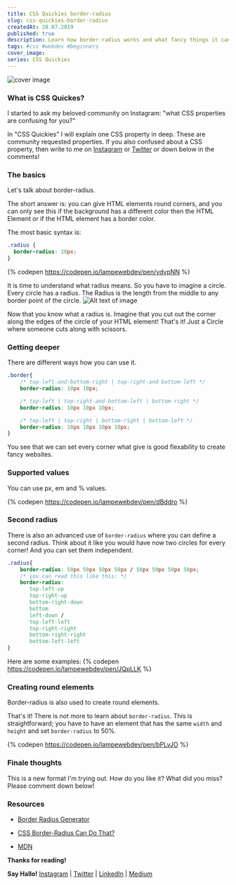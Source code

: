 ```yaml
---
title: CSS Quickies border-radius
slug: css-quickies-border-radius
createdAt: 28.07.2019
published: true
description: Learn how border-radius works and what fancy things it can do!
tags: #css #webdev #beginners
cover_image: 
series: CSS Quickies
---
```


![cover image](https://thepracticaldev.s3.amazonaws.com/i/37qeq2ljviy6k0ft9y7x.png)

### What is CSS Quickes?

I started to ask my beloved community on Instagram: "what CSS properties are confusing for you?"

In "CSS Quickies" I will explain one CSS property in deep. These are community requested properties.  If you also confused about a CSS property, then write to me on [Instagram](https://www.instagram.com/lampewebdev/) or [Twitter](https://twitter.com/lampewebdev) or down below in the comments! 

### The basics
Let's talk about border-radius.

The short answer is: you can give HTML elements round corners, and you can only see this if the background has a different color then the HTML Element or if the HTML element has a  border color.

The most basic syntax is:
```css
.radius {
  border-radius: 10px;
}
```
{% codepen https://codepen.io/lampewebdev/pen/ydvpNN %}

It is time to understand what radius means. 
So you have to imagine a circle. Every circle has a radius. The Radius is the length from the middle to any border point of the circle.
![Alt text of image](https://www.mathematics-monster.com/images5/radius.jpg)

Now that you know what a radius is. Imagine that you cut out the corner along the edges of the circle of your HTML element! That's it! Just a Circle where someone cuts along with scissors. 

### Getting deeper
There are different ways how you can use it.
```css
.border{
    /* top-left-and-bottom-right | top-right-and-bottom-left */
    border-radius: 10px 10px;

    /* top-left | top-right-and-bottom-left | bottom-right */
    border-radius: 10px 10px 10px;

    /* top-left | top-right | bottom-right | bottom-left */
    border-radius: 10px 10px 10px 10px;
}
```
You see that we can set every corner what give is good flexability to create fancy websites.

### Supported values
You can use px, em and % values.

{% codepen https://codepen.io/lampewebdev/pen/dBddro %}

### Second radius

There is also an advanced use of `border-radius` where you can define a second radius. Think about it like you would have now two circles for every corner! And you can set them independent. 

```css
.radius{
    border-radius: 50px 50px 50px 50px / 50px 50px 50px 50px;
    /* you can read this like this: */
    border-radius: 
       top-left-up
       top-right-up
       bottom-right-down
       bottom
       left-down /
       top-left-left
       top-right-right
       bottom-right-right
       bottom-left-left
}
```
Here are some examples:
{% codepen https://codepen.io/lampewebdev/pen/JQpLLK %}

### Creating round elements

Border-radius is also used to create round elements.

That's it! There is not more to learn about `border-radius`.
This is straightforward; you have to have an element that has the same `width` and `height` and set `border-radius` to 50%.

{% codepen https://codepen.io/lampewebdev/pen/bPLvJO %}

### Finale thoughts

This is a new format I'm trying out.
How do you like it?
What did you miss?
Please comment down below!

### Resources
* [Border Radius Generator](https://9elements.github.io/fancy-border-radius/) 

* [CSS Border-Radius Can Do That? ](https://www.webdesignerdepot.com/2018/10/css-border-radius-can-do-that/)

* [MDN](https://developer.mozilla.org/en-US/docs/Web/CSS/border-radius)

**Thanks for reading!**

**Say Hallo!** [Instagram](https://www.instagram.com/lampewebdev/) | [Twitter](https://twitter.com/lampewebdev) | [LinkedIn](https://www.linkedin.com/in/michael-lazarski-25725a87) | [Medium](https://medium.com/@lampewebdevelopment)